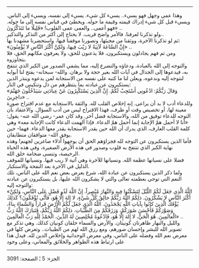 ------------------------------------------------------------------------

وهذا عمي وجهل فهو يسيء.. يسيء كل شيء. يسيء إلى نفسه، ويسيء إلى الناس.
ويسيء قبل كل شيء إدراك قيمته وقيمة ما حوله. ويخطئ في قياس نفسه إلى ما
حوله. فهو أعمى.. والعمى عمى القلوب! «قَلِيلًا ما تَتَذَكَّرُونَ» ..  
ولو تذكرنا لعرفنا. فالأمر واضح قريب. لا يحتاج إلى أكثر من التذكر
والتذكير..  
ثم لو تذكرنا الآخرة، ووثقنا من مجيئها، وتصورنا موقفنا فيها، واستحضرنا
مشهدنا بها:  
«إِنَّ السَّاعَةَ لَآتِيَةٌ لا رَيْبَ فِيها، وَلكِنَّ أَكْثَرَ النَّاسِ لا يُؤْمِنُونَ» ..  
ومن ثم فهم يجادلون ويستكبرون، فلا يذعنون للحق، ولا يعرفون مكانهم الحق،
فلا يتجاوزوه.  
والتوجه إلى الله بالعبادة، ودعاؤه والتضرع إليه، مما يشفي الصدور من الكبر
الذي تنتفخ به، فيدعوها إلى الجدال في آيات الله بغير حجة ولا برهان.
والله- سبحانه- يفتح لنا أبوابه لنتوجه إليه وندعوه، ويعلن لنا ما كتبه على
نفسه من الاستجابة لمن يدعوه وينذر الذين يستكبرون عن عبادته بما ينتظرهم
من ذل وتنكيس في النار:  
«وَقالَ رَبُّكُمُ: ادْعُونِي أَسْتَجِبْ لَكُمْ. إِنَّ الَّذِينَ يَسْتَكْبِرُونَ عَنْ عِبادَتِي سَيَدْخُلُونَ جَهَنَّمَ
داخِرِينَ» ..  
وللدعاء أدب لا بد أن يراعى. إنه إخلاص القلب لله. والثقة بالاستجابة مع
عدم اقتراح صورة معينة لها، أو تخصيص وقت أو ظرف، فهذا الاقتراح ليس من أدب
السؤال. والاعتقاد بأن التوجه للدعاء توفيق من الله، والاستجابة فضل آخر.
وقد كان عمر- رضي الله عنه- يقول: «أنا لا أحمل همّ الإجابة إنما أحمل همّ
الدعاء. فإذا ألهمت الدعاء كانت الإجابة معه» وهي كلمة القلب العارف، الذي
يدرك أن الله حين يقدر الاستجابة يقدر معها الدعاء. فهما- حين يوفق الله-
متوافقان متطابقان.  
فأما الذين يستكبرون عن التوجه لله فجزاؤهم الحق أن يوجهوا أذلاء صاغرين
لجهنم! وهذه نهاية الكبر الذي تنتفخ به قلوب وصدور في هذه الأرض الصغيرة،
وفي هذه الحياة الرخيصة، وتنسى ضخامة خلق الله.  
فضلا على نسيانها عظمة الله. ونسيانها للآخرة وهي آتية لا ريب فيها.
ونسيانها للموقف الذليل في الآخرة بعد النفخة والاستكبار.  
ولما ذكر الذين يستكبرون عن عبادة الله، شرع يعرض بعض نعم الله على الناس،
تلك النعم التي توحي بعظمته تعالى والتي لا يشكرون الله عليها، بل يستكبرون
عن عبادته والتوجه إليه:  
«اللَّهُ الَّذِي جَعَلَ لَكُمُ اللَّيْلَ لِتَسْكُنُوا فِيهِ وَالنَّهارَ مُبْصِراً. إِنَّ اللَّهَ لَذُو فَضْلٍ عَلَى
النَّاسِ، وَلكِنَّ أَكْثَرَ النَّاسِ لا يَشْكُرُونَ. ذلِكُمُ اللَّهُ رَبُّكُمْ خالِقُ كُلِّ شَيْءٍ، لا إِلهَ إِلَّا
هُوَ، فَأَنَّى تُؤْفَكُونَ؟ كَذلِكَ يُؤْفَكُ الَّذِينَ كانُوا بِآياتِ اللَّهِ يَجْحَدُونَ. اللَّهُ الَّذِي جَعَلَ
لَكُمُ الْأَرْضَ قَراراً وَالسَّماءَ بِناءً، وَصَوَّرَكُمْ فَأَحْسَنَ صُوَرَكُمْ، وَرَزَقَكُمْ مِنَ الطَّيِّباتِ.
ذلِكُمُ اللَّهُ رَبُّكُمْ، فَتَبارَكَ اللَّهُ رَبُّ الْعالَمِينَ. هُوَ الْحَيُّ، لا إِلهَ إِلَّا هُوَ، فَادْعُوهُ
مُخْلِصِينَ لَهُ الدِّينَ، الْحَمْدُ لِلَّهِ رَبِّ الْعالَمِينَ» ..  
والليل والنهار ظاهرتان كونيتان. والأرض والسماء خلقان كونيان كذلك. وهي
تذكر مع تصوير الله للبشر وإحسان صورهم، ومع رزق الله لهم من الطيبات..
وتعرض كلها في معرض نعم الله وفضله على الناس، وفي معرض الوحدانية وإخلاص
الدين لله. فيدل هذا على ارتباط هذه الظواهر والخلائق والمعاني، وعلى وجود

------------------------------------------------------------------------

الجزء: 5 ¦ الصفحة: 3091
